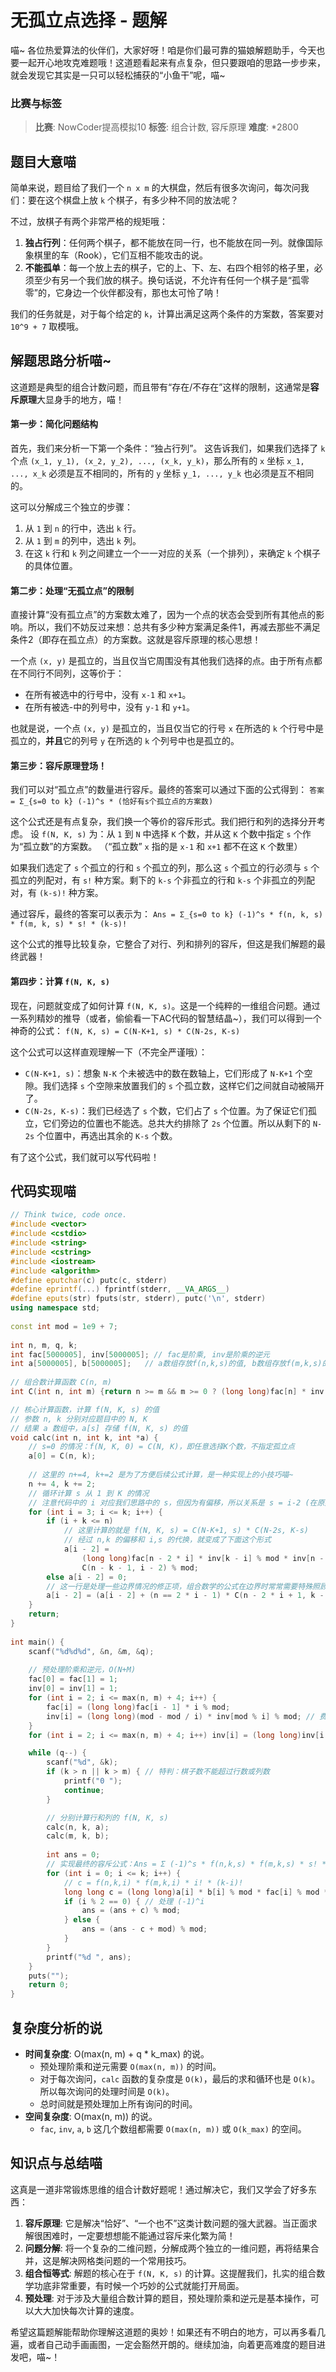 # 无孤立点选择 - 题解

喵~ 各位热爱算法的伙伴们，大家好呀！咱是你们最可靠的猫娘解题助手，今天也要一起开心地攻克难题哦！这道题看起来有点复杂，但只要跟咱的思路一步步来，就会发现它其实是一只可以轻松捕获的“小鱼干”呢，喵~

### 比赛与标签
> **比赛**: NowCoder提高模拟10
> **标签**: 组合计数, 容斥原理
> **难度**: *2800

## 题目大意喵
简单来说，题目给了我们一个 `n x m` 的大棋盘，然后有很多次询问，每次问我们：要在这个棋盘上放 `k` 个棋子，有多少种不同的放法呢？

不过，放棋子有两个非常严格的规矩哦：
1.  **独占行列**：任何两个棋子，都不能放在同一行，也不能放在同一列。就像国际象棋里的车（Rook），它们互相不能攻击的说。
2.  **不能孤单**：每一个放上去的棋子，它的上、下、左、右四个相邻的格子里，必须至少有另一个我们放的棋子。换句话说，不允许有任何一个棋子是“孤零零”的，它身边一个伙伴都没有，那也太可怜了呐！

我们的任务就是，对于每个给定的 `k`，计算出满足这两个条件的方案数，答案要对 `10^9 + 7` 取模哦。

## 解题思路分析喵~
这道题是典型的组合计数问题，而且带有“存在/不存在”这样的限制，这通常是**容斥原理**大显身手的地方，喵！

#### 第一步：简化问题结构
首先，我们来分析一下第一个条件：“独占行列”。
这告诉我们，如果我们选择了 `k` 个点 `(x_1, y_1), (x_2, y_2), ..., (x_k, y_k)`，那么所有的 `x` 坐标 `x_1, ..., x_k` 必须是互不相同的，所有的 `y` 坐标 `y_1, ..., y_k` 也必须是互不相同的。

这可以分解成三个独立的步骤：
1.  从 `1` 到 `n` 的行中，选出 `k` 行。
2.  从 `1` 到 `m` 的列中，选出 `k` 列。
3.  在这 `k` 行和 `k` 列之间建立一个一一对应的关系（一个排列），来确定 `k` 个棋子的具体位置。

#### 第二步：处理“无孤立点”的限制
直接计算“没有孤立点”的方案数太难了，因为一个点的状态会受到所有其他点的影响。所以，我们不妨反过来想：总共有多少种方案满足条件1，再减去那些不满足条件2（即存在孤立点）的方案数。这就是容斥原理的核心思想！

一个点 `(x, y)` 是孤立的，当且仅当它周围没有其他我们选择的点。由于所有点都在不同行不同列，这等价于：
-   在所有被选中的行号中，没有 `x-1` 和 `x+1`。
-   在所有被选-中的列号中，没有 `y-1` 和 `y+1`。

也就是说，一个点 `(x, y)` 是孤立的，当且仅当它的行号 `x` 在所选的 `k` 个行号中是孤立的，**并且**它的列号 `y` 在所选的 `k` 个列号中也是孤立的。

#### 第三步：容斥原理登场！
我们可以对“孤立点”的数量进行容斥。最终的答案可以通过下面的公式得到：
`答案 = Σ_{s=0 to k} (-1)^s * (恰好有s个孤立点的方案数)`

这个公式还是有点复杂，我们换一个等价的容斥形式。我们把行和列的选择分开考虑。
设 `f(N, K, s)` 为：从 `1` 到 `N` 中选择 `K` 个数，并从这 `K` 个数中指定 `s` 个作为“孤立数”的方案数。
（“孤立数” `x` 指的是 `x-1` 和 `x+1` 都不在这 `K` 个数里）

如果我们选定了 `s` 个孤立的行和 `s` 个孤立的列，那么这 `s` 个孤立的行必须与 `s` 个孤立的列配对，有 `s!` 种方案。剩下的 `k-s` 个非孤立的行和 `k-s` 个非孤立的列配对，有 `(k-s)!` 种方案。

通过容斥，最终的答案可以表示为：
`Ans = Σ_{s=0 to k} (-1)^s * f(n, k, s) * f(m, k, s) * s! * (k-s)!`

这个公式的推导比较复杂，它整合了对行、列和排列的容斥，但这是我们解题的最终武器！

#### 第四步：计算 `f(N, K, s)`
现在，问题就变成了如何计算 `f(N, K, s)`。这是一个纯粹的一维组合问题。通过一系列精妙的推导（或者，偷偷看一下AC代码的智慧结晶~），我们可以得到一个神奇的公式：
`f(N, K, s) = C(N-K+1, s) * C(N-2s, K-s)`

这个公式可以这样直观理解一下（不完全严谨哦）：
-   `C(N-K+1, s)`：想象 `N-K` 个未被选中的数在数轴上，它们形成了 `N-K+1` 个空隙。我们选择 `s` 个空隙来放置我们的 `s` 个孤立数，这样它们之间就自动被隔开了。
-   `C(N-2s, K-s)`：我们已经选了 `s` 个数，它们占了 `s` 个位置。为了保证它们孤立，它们旁边的位置也不能选。总共大约排除了 `2s` 个位置。所以从剩下的 `N-2s` 个位置中，再选出其余的 `K-s` 个数。

有了这个公式，我们就可以写代码啦！

## 代码实现喵
```cpp
// Think twice, code once.
#include <vector>
#include <cstdio>
#include <string>
#include <cstring>
#include <iostream>
#include <algorithm>
#define eputchar(c) putc(c, stderr)
#define eprintf(...) fprintf(stderr, __VA_ARGS__)
#define eputs(str) fputs(str, stderr), putc('\n', stderr)
using namespace std;
 
const int mod = 1e9 + 7;
 
int n, m, q, k;
int fac[5000005], inv[5000005]; // fac是阶乘, inv是阶乘的逆元
int a[5000005], b[5000005];   // a数组存放f(n,k,s)的值, b数组存放f(m,k,s)的值
 
// 组合数计算函数 C(n, m)
int C(int n, int m) {return n >= m && m >= 0 ? (long long)fac[n] * inv[m] % mod * inv[n - m] % mod : 0;}

// 核心计算函数，计算 f(N, K, s) 的值
// 参数 n, k 分别对应题目中的 N, K
// 结果 a 数组中，a[s] 存储 f(N, K, s) 的值
void calc(int n, int k, int *a) {
    // s=0 的情况：f(N, K, 0) = C(N, K)，即任意选择K个数，不指定孤立点
    a[0] = C(n, k);
    
    // 这里的 n+=4, k+=2 是为了方便后续公式计算，是一种实现上的小技巧喵~
    n += 4, k += 2;
    // 循环计算 s 从 1 到 K 的情况
    // 注意代码中的 i 对应我们思路中的 s，但因为有偏移，所以关系是 s = i-2 (在原始n,k下)
    for (int i = 3; i <= k; i++) {
        if (i + k <= n)
            // 这里计算的就是 f(N, K, s) = C(N-K+1, s) * C(N-2s, K-s)
            // 经过 n,k 的偏移和 i,s 的代换，就变成了下面这个形式
            a[i - 2] =
                (long long)fac[n - 2 * i] * inv[k - i] % mod * inv[n - k - i] % mod *
                C(n - k - 1, i - 2) % mod;
        else a[i - 2] = 0;
        // 这一行是处理一些边界情况的修正项，组合数学的公式在边界时常常需要特殊照顾呐
        a[i - 2] = (a[i - 2] + (n == 2 * i - 1) * C(n - 2 * i + 1, k - i)) % mod;
    }
    return;
}
 
int main() {
    scanf("%d%d%d", &n, &m, &q);
    
    // 预处理阶乘和逆元，O(N+M)
    fac[0] = fac[1] = 1;
    inv[0] = inv[1] = 1;
    for (int i = 2; i <= max(n, m) + 4; i++) {
        fac[i] = (long long)fac[i - 1] * i % mod;
        inv[i] = (long long)(mod - mod / i) * inv[mod % i] % mod; // 费马小定理求单个数的逆元
    }
    for (int i = 2; i <= max(n, m) + 4; i++) inv[i] = (long long)inv[i - 1] * inv[i] % mod; // 递推求阶乘逆元

    while (q--) {
        scanf("%d", &k);
        if (k > n || k > m) { // 特判：棋子数不能超过行数或列数
            printf("0 ");
            continue;
        }

        // 分别计算行和列的 f(N, K, s)
        calc(n, k, a);
        calc(m, k, b);
        
        int ans = 0;
        // 实现最终的容斥公式：Ans = Σ (-1)^s * f(n,k,s) * f(m,k,s) * s! * (k-s)!
        for (int i = 0; i <= k; i++) {
            // c = f(n,k,i) * f(m,k,i) * i! * (k-i)!
            long long c = (long long)a[i] * b[i] % mod * fac[i] % mod * fac[k - i] % mod;
            if (i % 2 == 0) { // 处理 (-1)^i
                ans = (ans + c) % mod;
            } else {
                ans = (ans - c + mod) % mod;
            }
        }
        printf("%d ", ans);
    }
    puts("");
    return 0;
}
```

## 复杂度分析的说
- **时间复杂度**: O(max(n, m) + q * k_max) 的说。
  - 预处理阶乘和逆元需要 `O(max(n, m))` 的时间。
  - 对于每次询问，`calc` 函数的复杂度是 `O(k)`，最后的求和循环也是 `O(k)`。所以每次询问的处理时间是 `O(k)`。
  - 总时间就是预处理加上所有询问的时间。
- **空间复杂度**: O(max(n, m)) 的说。
  - `fac`, `inv`, `a`, `b` 这几个数组都需要 `O(max(n, m))` 或 `O(k_max)` 的空间。

## 知识点与总结喵
这真是一道非常锻炼思维的组合计数好题呢！通过解决它，我们又学会了好多东西：

1.  **容斥原理**: 它是解决“恰好”、“一个也不”这类计数问题的强大武器。当正面求解很困难时，一定要想想能不能通过容斥来化繁为简！
2.  **问题分解**: 将一个复杂的二维问题，分解成两个独立的一维问题，再将结果合并，这是解决网格类问题的一个常用技巧。
3.  **组合恒等式**: 解题的核心在于 `f(N, K, s)` 的计算。这提醒我们，扎实的组合数学功底非常重要，有时候一个巧妙的公式就能打开局面。
4.  **预处理**: 对于涉及大量组合数计算的题目，预处理阶乘和逆元是基本操作，可以大大加快每次计算的速度。

希望这篇题解能帮助你理解这道题的奥妙！如果还有不明白的地方，可以再多看几遍，或者自己动手画画图，一定会豁然开朗的。继续加油，向着更高难度的题目进发吧，喵~！